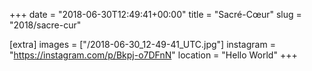 +++
date = "2018-06-30T12:49:41+00:00"
title = "Sacré-Cœur"
slug = "2018/sacre-cur"

[extra]
images = ["/2018-06-30_12-49-41_UTC.jpg"]
instagram = "https://instagram.com/p/Bkpj-o7DFnN"
location = "Hello World"
+++
